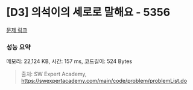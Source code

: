 # [D3] 의석이의 세로로 말해요 - 5356 

[문제 링크](https://swexpertacademy.com/main/code/problem/problemDetail.do?contestProbId=AWVWgkP6sQ0DFAUO) 

### 성능 요약

메모리: 22,124 KB, 시간: 157 ms, 코드길이: 524 Bytes



> 출처: SW Expert Academy, https://swexpertacademy.com/main/code/problem/problemList.do